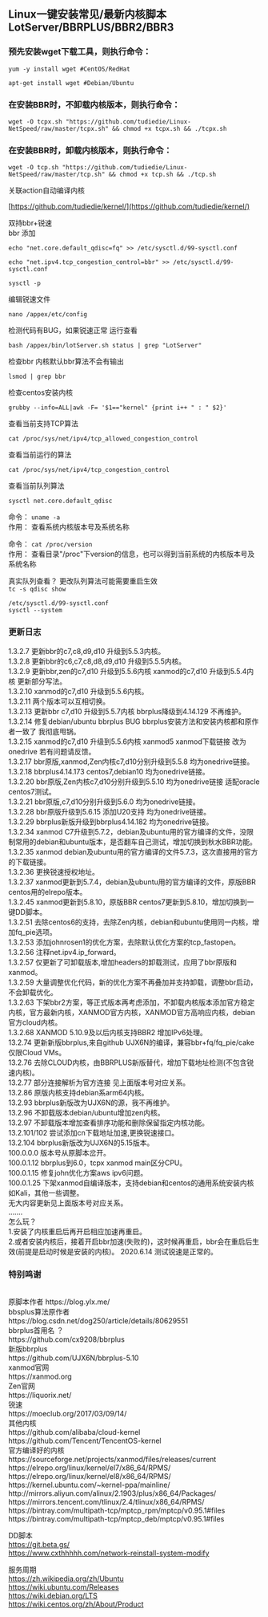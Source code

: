 ## Linux一键安装常见/最新内核脚本 LotServer/BBRPLUS/BBR2/BBR3

### 预先安装wget下载工具，则执行命令：
```
yum -y install wget #CentOS/RedHat
```
```
apt-get install wget #Debian/Ubuntu
```
### 在安装BBR时，不卸载内核版本，则执行命令：

```
wget -O tcpx.sh "https://github.com/tudiedie/Linux-NetSpeed/raw/master/tcpx.sh" && chmod +x tcpx.sh && ./tcpx.sh
```

### 在安装BBR时，卸载内核版本，则执行命令：
```
wget -O tcp.sh "https://github.com/tudiedie/Linux-NetSpeed/raw/master/tcp.sh" && chmod +x tcp.sh && ./tcp.sh
```

关联action自动编译内核

[https://github.com/tudiedie/kernel/](https://github.com/tudiedie/kernel/)

双持bbr+锐速
<br>
bbr 添加
```
echo "net.core.default_qdisc=fq" >> /etc/sysctl.d/99-sysctl.conf
```
```
echo "net.ipv4.tcp_congestion_control=bbr" >> /etc/sysctl.d/99-sysctl.conf
```
```
sysctl -p
```
编辑锐速文件
```
nano /appex/etc/config
```
检测代码有BUG，如果锐速正常 运行查看
```
bash /appex/bin/lotServer.sh status | grep "LotServer"
```
检查bbr 内核默认bbr算法不会有输出
```
lsmod | grep bbr
```
检查centos安装内核
```
grubby --info=ALL|awk -F= '$1=="kernel" {print i++ " : " $2}'
```
查看当前支持TCP算法
```
cat /proc/sys/net/ipv4/tcp_allowed_congestion_control
```
查看当前运行的算法
```
cat /proc/sys/net/ipv4/tcp_congestion_control
```
查看当前队列算法
```
sysctl net.core.default_qdisc
```
命令： `uname -a`
<br>
作用： 查看系统内核版本号及系统名称

命令： `cat /proc/version`
<br>
作用： 查看目录"/proc"下version的信息，也可以得到当前系统的内核版本号及系统名称

真实队列查看？ 更改队列算法可能需要重启生效
<br>
`tc -s qdisc show`

`/etc/sysctl.d/99-sysctl.conf`
<br>
`sysctl --system`

### 更新日志
1.3.2.7 更新bbr的c7,c8,d9,d10 升级到5.5.3内核。
<br>
1.3.2.8 更新bbr的c6,c7,c8,d8,d9,d10 升级到5.5.5内核。
<br>
1.3.2.9 更新bbr,zen的c7,d10 升级到5.5.6内核 xanmod的c7,d10 升级到5.5.4内核 更新部分写法。
<br>
1.3.2.10 xanmod的c7,d10 升级到5.5.6内核。
<br>
1.3.2.11 两个版本可以互相切换。
<br>
1.3.2.13 更新bbr c7,d10 升级到5.5.7内核 bbrplus降级到4.14.129 不再维护。
<br>
1.3.2.14 修复debian/ubuntu bbrplus BUG bbrplus安装方法和安装内核都和原作者一致了 我彻底甩锅。
<br>
1.3.2.15 xanmod的c7,d10 升级到5.5.6内核 xanmod5 xanmod下载链接 改为onedrive 若有问题请反馈。
<br>
1.3.2.17 bbr原版,xanmod,Zen内核c7,d10分别升级到5.5.8 均为onedrive链接。
<br>
1.3.2.18 bbrplus4.14.173 centos7,debian10 均为onedrive链接。
<br>
1.3.2.20 bbr原版,Zen内核c7,d10分别升级到5.5.10 均为onedrive链接  适配oracle centos7测试。
<br>
1.3.2.21 bbr原版,c7,d10分别升级到5.6.0 均为onedrive链接。
<br>
1.3.2.28 bbr原版升级到5.6.15 添加U20支持 均为onedrive链接。
<br>
1.3.2.29 bbrplus新版升级到bbrplus4.14.182 均为onedrive链接。
<br>
1.3.2.34 xanmod C7升级到5.7.2，debian及ubuntu用的官方编译的文件，没限制常用的debian和ubuntu版本，是否翻车自己测试，增加切换到秋水BBR功能。
<br>
1.3.2.35 xanmod debian及ubuntu用的官方编译的文件5.7.3，这次直接用的官方的下载链接。
<br>
1.3.2.36 更换锐速授权地址。
<br>
1.3.2.37 xanmod更新到5.7.4，debian及ubuntu用的官方编译的文件，原版BBR centos用的elrepo版本。
<br>
1.3.2.45 xanmod更新到5.8.10，原版BBR centos7更新到5.8.10，增加切换到一键DD脚本。
<br>
1.3.2.51 去除centos6的支持，去除Zen内核，debian和ubuntu使用同一内核，增加fq_pie选项。
<br>
1.3.2.53 添加johnrosen1的优化方案，去除默认优化方案的tcp_fastopen。
<br>
1.3.2.56 注释net.ipv4.ip_forward。
<br>
1.3.2.57 仅更新了可卸载版本,增加headers的卸载测试，应用了bbr原版和xanmod。
<br>
1.3.2.59 大量调整优化代码，新的优化方案不再叠加并支持卸载，调整bbr启动，不会卸载优化。
<br>
1.3.2.63 下架bbr2方案，等正式版本再考虑添加，不卸载内核版本添加官方稳定内核，官方最新内核，XANMOD官方内核，XANMOD官方高响应内核，debian官方cloud内核。
<br>
1.3.2.68 XANMOD 5.10.9及以后内核支持BBR2 增加IPv6处理。
<br>
13.2.74 更新新版bbrplus,来自github UJX6N的编译，兼容bbr+fq/fq_pie/cake仅限Cloud VMs。
<br>
13.2.76 去除CLOUD内核，由BBRPLUS新版替代，增加下载地址检测(不包含锐速内核)。
<br>
13.2.77 部分连接解析为官方连接 见上面版本号对应关系。
<br>
13.2.86 原版内核支持debian系arm64内核。
<br>
13.2.93 bbrplus新版改为UJX6N的源，我不再维护。
<br>
13.2.96 不卸载版本debian/ubuntu增加zen内核。
<br>
13.2.97 不卸载版本增加查看排序功能和删除保留指定内核功能。
<br>
13.2.101/102 尝试添加cn下载地址加速,更换锐速接口。
<br>
13.2.104 bbrplus新版改为UJX6N的5.15版本。
<br>
100.0.0.0 版本号从原脚本岔开。
<br>
100.0.1.12 bbrplus到6.0，tcpx xanmod main区分CPU。
<br>
100.0.1.15 修复john优化方案aws ipv6问题。
<br>
100.0.1.25 下架xanmod自编译版本，支持debian和centos的通用系统安装内核如Kali，其他一些调整。
<br>
无大内容更新见上面版本号对应关系。
<br>
…….
<br>
怎么玩？
<br>
1.安装了内核重启后再开启相应加速再重启。
<br>
2.或者安装内核后，接着开启bbr加速(失败的)，这时候再重启，bbr会在重启后生效(前提是启动时候是安装的内核)。
2020.6.14 测试锐速是正常的。

### 特别鸣谢
<br>
原脚本作者
https://blog.ylx.me/
<br>
bbsplus算法原作者
<br>
https://blog.csdn.net/dog250/article/details/80629551
<br>
bbrplus首用名 ？
<br>
https://github.com/cx9208/bbrplus
<br>
新版bbrplus
<br>
https://github.com/UJX6N/bbrplus-5.10
<br>
xanmod官网
<br>
https://xanmod.org
<br>
Zen官网
<br>
https://liquorix.net/
<br>
锐速
<br>
https://moeclub.org/2017/03/09/14/
<br>
其他内核
<br>
https://github.com/alibaba/cloud-kernel
<br>
https://github.com/Tencent/TencentOS-kernel
<br>
官方编译好的内核
<br>
https://sourceforge.net/projects/xanmod/files/releases/current
<br>
https://elrepo.org/linux/kernel/el7/x86_64/RPMS/
<br>
https://elrepo.org/linux/kernel/el8/x86_64/RPMS/
<br>
https://kernel.ubuntu.com/~kernel-ppa/mainline/
<br>
http://mirrors.aliyun.com/alinux/2.1903/plus/x86_64/Packages/
<br>
https://mirrors.tencent.com/tlinux/2.4/tlinux/x86_64/RPMS/
<br>
https://bintray.com/multipath-tcp/mptcp_rpm/mptcp/v0.95.1#files
<br>
https://bintray.com/multipath-tcp/mptcp_deb/mptcp/v0.95.1#files

DD脚本
<br>
https://git.beta.gs/
<br>
https://www.cxthhhhh.com/network-reinstall-system-modify


服务周期
<br>
https://zh.wikipedia.org/zh/Ubuntu
<br>
https://wiki.ubuntu.com/Releases
<br>
https://wiki.debian.org/LTS
<br>
https://wiki.centos.org/zh/About/Product
